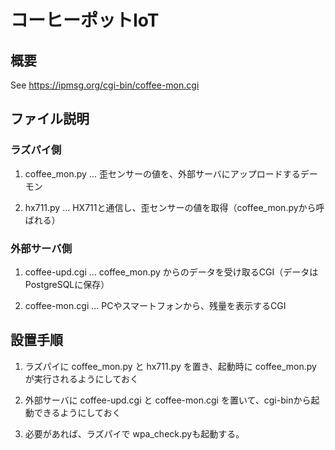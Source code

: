 # コーヒーポットIoT
## 概要
See https://ipmsg.org/cgi-bin/coffee-mon.cgi

## ファイル説明
### ラズパイ側
1. coffee_mon.py ... 歪センサーの値を、外部サーバにアップロードするデーモン

2. hx711.py ... HX711と通信し、歪センサーの値を取得（coffee_mon.pyから呼ばれる）

### 外部サーバ側
1. coffee-upd.cgi ... coffee_mon.py からのデータを受け取るCGI（データはPostgreSQLに保存）

2. coffee-mon.cgi ... PCやスマートフォンから、残量を表示するCGI

## 設置手順
1. ラズパイに coffee_mon.py と hx711.py を置き、起動時に coffee_mon.py が実行されるようにしておく

2. 外部サーバに coffee-upd.cgi と coffee-mon.cgi を置いて、cgi-binから起動できるようにしておく

3. 必要があれば、ラズパイで wpa_check.pyも起動する。


